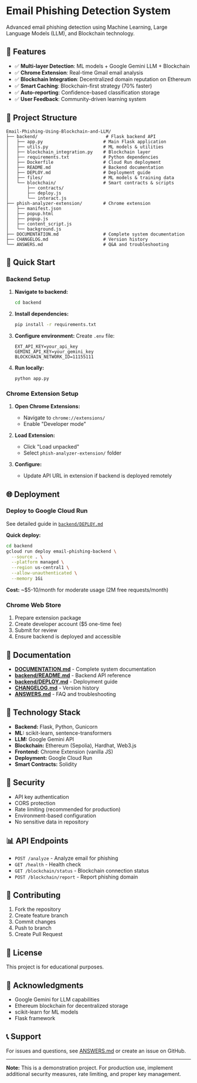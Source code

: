 # Email Phishing Detection System

Advanced email phishing detection using Machine Learning, Large Language Models (LLM), and Blockchain technology.

## 🎯 Features

- ✅ **Multi-layer Detection**: ML models + Google Gemini LLM + Blockchain
- ✅ **Chrome Extension**: Real-time Gmail email analysis
- ✅ **Blockchain Integration**: Decentralized domain reputation on Ethereum
- ✅ **Smart Caching**: Blockchain-first strategy (70% faster)
- ✅ **Auto-reporting**: Confidence-based classification storage
- ✅ **User Feedback**: Community-driven learning system

## 📁 Project Structure

```
Email-Phishing-Using-Blockchain-and-LLM/
├── backend/                          # Flask backend API
│   ├── app.py                       # Main Flask application
│   ├── utils.py                     # ML models & utilities
│   ├── blockchain_integration.py    # Blockchain layer
│   ├── requirements.txt             # Python dependencies
│   ├── Dockerfile                   # Cloud Run deployment
│   ├── README.md                    # Backend documentation
│   ├── DEPLOY.md                    # Deployment guide
│   ├── files/                       # ML models & training data
│   └── blockchain/                  # Smart contracts & scripts
│       ├── contracts/
│       ├── deploy.js
│       └── interact.js
├── phish-analyzer-extension/        # Chrome extension
│   ├── manifest.json
│   ├── popup.html
│   ├── popup.js
│   ├── content_script.js
│   └── background.js
├── DOCUMENTATION.md                 # Complete system documentation
├── CHANGELOG.md                     # Version history
└── ANSWERS.md                       # Q&A and troubleshooting
```

## 🚀 Quick Start

### Backend Setup

1. **Navigate to backend:**
   ```bash
   cd backend
   ```

2. **Install dependencies:**
   ```bash
   pip install -r requirements.txt
   ```

3. **Configure environment:**
   Create `.env` file:
   ```env
   EXT_API_KEY=your_api_key
   GEMINI_API_KEY=your_gemini_key
   BLOCKCHAIN_NETWORK_ID=11155111
   ```

4. **Run locally:**
   ```bash
   python app.py
   ```

### Chrome Extension Setup

1. **Open Chrome Extensions:**
   - Navigate to `chrome://extensions/`
   - Enable "Developer mode"

2. **Load Extension:**
   - Click "Load unpacked"
   - Select `phish-analyzer-extension/` folder

3. **Configure:**
   - Update API URL in extension if backend is deployed remotely

## 🌐 Deployment

### Deploy to Google Cloud Run

See detailed guide in [`backend/DEPLOY.md`](backend/DEPLOY.md)

**Quick deploy:**
```bash
cd backend
gcloud run deploy email-phishing-backend \
  --source . \
  --platform managed \
  --region us-central1 \
  --allow-unauthenticated \
  --memory 1Gi
```

**Cost:** ~$5-10/month for moderate usage (2M free requests/month)

### Chrome Web Store

1. Prepare extension package
2. Create developer account ($5 one-time fee)
3. Submit for review
4. Ensure backend is deployed and accessible

## 📖 Documentation

- **[DOCUMENTATION.md](DOCUMENTATION.md)** - Complete system documentation
- **[backend/README.md](backend/README.md)** - Backend API reference
- **[backend/DEPLOY.md](backend/DEPLOY.md)** - Deployment guide
- **[CHANGELOG.md](CHANGELOG.md)** - Version history
- **[ANSWERS.md](ANSWERS.md)** - FAQ and troubleshooting

## 🔧 Technology Stack

- **Backend:** Flask, Python, Gunicorn
- **ML:** scikit-learn, sentence-transformers
- **LLM:** Google Gemini API
- **Blockchain:** Ethereum (Sepolia), Hardhat, Web3.js
- **Frontend:** Chrome Extension (vanilla JS)
- **Deployment:** Google Cloud Run
- **Smart Contracts:** Solidity

## 🔐 Security

- API key authentication
- CORS protection
- Rate limiting (recommended for production)
- Environment-based configuration
- No sensitive data in repository

## 📊 API Endpoints

- `POST /analyze` - Analyze email for phishing
- `GET /health` - Health check
- `GET /blockchain/status` - Blockchain connection status
- `POST /blockchain/report` - Report phishing domain

## 🤝 Contributing

1. Fork the repository
2. Create feature branch
3. Commit changes
4. Push to branch
5. Create Pull Request

## 📄 License

This project is for educational purposes.

## 🙏 Acknowledgments

- Google Gemini for LLM capabilities
- Ethereum blockchain for decentralized storage
- scikit-learn for ML models
- Flask framework

## 📞 Support

For issues and questions, see [ANSWERS.md](ANSWERS.md) or create an issue on GitHub.

---

**Note:** This is a demonstration project. For production use, implement additional security measures, rate limiting, and proper key management.
